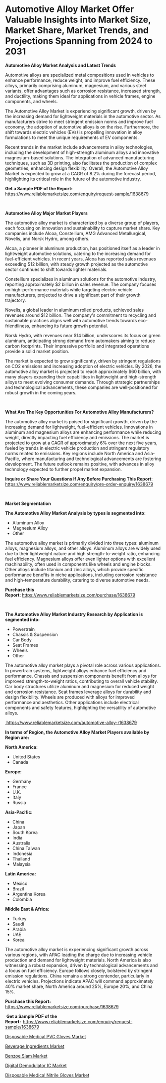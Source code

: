 <p><h1>Automotive Alloy Market Offer Valuable Insights into Market Size, Market Share, Market Trends, and Projections Spanning from 2024 to 2031</h1></p><p><strong>Automotive Alloy Market Analysis and Latest Trends</strong></p>
<p><p>Automotive alloys are specialized metal compositions used in vehicles to enhance performance, reduce weight, and improve fuel efficiency. These alloys, primarily comprising aluminum, magnesium, and various steel variants, offer advantages such as corrosion resistance, increased strength, and ductility, making them ideal for applications in vehicle frames, engine components, and wheels.</p><p>The Automotive Alloy Market is experiencing significant growth, driven by the increasing demand for lightweight materials in the automotive sector. As manufacturers strive to meet stringent emission norms and improve fuel economy, the adoption of automotive alloys is on the rise. Furthermore, the shift towards electric vehicles (EVs) is propelling innovation in alloy formulations to meet the unique requirements of EV components.</p><p>Recent trends in the market include advancements in alloy technologies, including the development of high-strength aluminum alloys and innovative magnesium-based solutions. The integration of advanced manufacturing techniques, such as 3D printing, also facilitates the production of complex geometries, enhancing design flexibility. Overall, the Automotive Alloy Market is expected to grow at a CAGR of 8.2% during the forecast period, highlighting its critical role in the future of the automotive industry.</p></p>
<p><strong>Get a Sample PDF of the Report:&nbsp;</strong> <a href="https://www.reliablemarketsize.com/enquiry/request-sample/1638679">https://www.reliablemarketsize.com/enquiry/request-sample/1638679</a></p>
<p>&nbsp;</p>
<p><strong>Automotive Alloy Major Market Players</strong></p>
<p><p>The automotive alloy market is characterized by a diverse group of players, each focusing on innovation and sustainability to capture market share. Key companies include Alcoa, Constellium, AMG Advanced Metallurgical, Novelis, and Norsk Hydro, among others. </p><p>Alcoa, a pioneer in aluminum production, has positioned itself as a leader in lightweight automotive solutions, catering to the increasing demand for fuel-efficient vehicles. In recent years, Alcoa has reported sales revenues exceeding $12 billion, with steady growth projected as the automotive sector continues to shift towards lighter materials.</p><p>Constellium specializes in aluminum solutions for the automotive industry, reporting approximately $2 billion in sales revenue. The company focuses on high-performance materials while targeting electric vehicle manufacturers, projected to drive a significant part of their growth trajectory.</p><p>Novelis, a global leader in aluminum rolled products, achieved sales revenues around $12 billion. The company's commitment to recycling and sustainable practices aligns well with automotive trends towards eco-friendliness, enhancing its future growth potential.</p><p>Norsk Hydro, with revenues near $14 billion, underscores its focus on green aluminum, anticipating strong demand from automakers aiming to reduce carbon footprints. Their impressive portfolio and integrated operations provide a solid market position.</p><p>The market is expected to grow significantly, driven by stringent regulations on CO2 emissions and increasing adoption of electric vehicles. By 2026, the automotive alloy market is projected to reach approximately $60 billion, with many players expanding their capabilities in lightweight and high-strength alloys to meet evolving consumer demands. Through strategic partnerships and technological advancements, these companies are well-positioned for robust growth in the coming years.</p></p>
<p>&nbsp;</p>
<p><strong>What Are The Key Opportunities For Automotive Alloy Manufacturers?</strong></p>
<p><p>The automotive alloy market is poised for significant growth, driven by the increasing demand for lightweight, fuel-efficient vehicles. Innovations in aluminum and magnesium alloys are enhancing performance while reducing weight, directly impacting fuel efficiency and emissions. The market is projected to grow at a CAGR of approximately 6% over the next five years, fueled by trends in electric vehicle production and stringent regulatory norms related to emissions. Key regions include North America and Asia-Pacific, where manufacturing and technological advancements are fostering development. The future outlook remains positive, with advances in alloy technology expected to further propel market expansion.</p></p>
<p><strong>Inquire or Share Your Questions If Any Before Purchasing This Report:</strong> <a href="https://www.reliablemarketsize.com/enquiry/pre-order-enquiry/1638679">https://www.reliablemarketsize.com/enquiry/pre-order-enquiry/1638679</a></p>
<p>&nbsp;</p>
<p><strong>Market Segmentation</strong></p>
<p><strong>The Automotive Alloy Market Analysis by types is segmented into:</strong></p>
<p><ul><li>Aluminum Alloy</li><li>Magnesium Alloy</li><li>Other</li></ul></p>
<p><p>The automotive alloy market is primarily divided into three types: aluminum alloys, magnesium alloys, and other alloys. Aluminum alloys are widely used due to their lightweight nature and high strength-to-weight ratio, enhancing fuel efficiency. Magnesium alloys offer even lighter options with excellent machinability, often used in components like wheels and engine blocks. Other alloys include titanium and zinc alloys, which provide specific performance benefits in niche applications, including corrosion resistance and high-temperature durability, catering to diverse automotive needs.</p></p>
<p><strong>Purchase this Report:&nbsp;</strong><a href="https://www.reliablemarketsize.com/purchase/1638679">https://www.reliablemarketsize.com/purchase/1638679</a></p>
<p>&nbsp;</p>
<p><strong>The Automotive Alloy Market Industry Research by Application is segmented into:</strong></p>
<p><ul><li>Powertrain</li><li>Chassis & Suspension</li><li>Car Body</li><li>Seat Frames</li><li>Wheels</li><li>Other</li></ul></p>
<p><p>The automotive alloy market plays a pivotal role across various applications. In powertrain systems, lightweight alloys enhance fuel efficiency and performance. Chassis and suspension components benefit from alloys for improved strength-to-weight ratios, contributing to overall vehicle stability. Car body structures utilize aluminum and magnesium for reduced weight and corrosion resistance. Seat frames leverage alloys for durability and design flexibility. Wheels are produced with alloys for improved performance and aesthetics. Other applications include electrical components and safety features, highlighting the versatility of automotive alloys.</p></p>
<p><a href="https://www.reliablemarketsize.com/automotive-alloy-r1638679">&nbsp;https://www.reliablemarketsize.com/automotive-alloy-r1638679</a></p>
<p><strong>In terms of Region, the Automotive Alloy Market Players available by Region are:</strong></p>
<p>
    <p> <strong> North America: </strong>
        <ul>
            <li>United States</li>
            <li>Canada</li>
        </ul>
        </p> 
    <p> <strong> Europe: </strong>
        <ul>
            <li>Germany</li>
            <li>France</li>
            <li>U.K.</li>
            <li>Italy</li>
            <li>Russia</li>
        </ul>
        </p> 
    <p> <strong> Asia-Pacific: </strong>
        <ul>
            <li>China</li>
            <li>Japan</li>
            <li>South Korea</li>
            <li>India</li>
            <li>Australia</li>
            <li>China Taiwan</li>
            <li>Indonesia</li>
            <li>Thailand</li>
            <li>Malaysia</li>
        </ul>
        </p> 
    <p> <strong> Latin America: </strong>
        <ul>
            <li>Mexico</li>
            <li>Brazil</li>
            <li>Argentina Korea</li>
            <li>Colombia</li>
        </ul>
        </p> 
    <p> <strong> Middle East & Africa: </strong>
        <ul>
            <li>Turkey</li>
            <li>Saudi</li>
            <li>Arabia</li>
            <li>UAE</li>
            <li>Korea</li>
        </ul>
    </p>
    </p>
<p><p>The automotive alloy market is experiencing significant growth across various regions, with APAC leading the charge due to increasing vehicle production and demand for lightweight materials. North America is also witnessing a robust expansion, driven by technological advancements and a focus on fuel efficiency. Europe follows closely, bolstered by stringent emission regulations. China remains a strong contender, particularly in electric vehicles. Projections indicate APAC will command approximately 40% market share, North America around 25%, Europe 20%, and China 15%.</p></p>
<p><strong>Purchase this Report: </strong><a href="https://www.reliablemarketsize.com/purchase/1638679">https://www.reliablemarketsize.com/purchase/1638679</a></p>
<p>&nbsp;<strong>Get a Sample PDF of the Report:&nbsp;&nbsp;</strong><a href="https://www.reliablemarketsize.com/enquiry/request-sample/1638679">https://www.reliablemarketsize.com/enquiry/request-sample/1638679</a></p>
<p><strong></strong></p>
<p><p><a href="https://issuu.com/reportprime-2/docs/disposable-medical-pvc-gloves-marke_2df6016c4828ed">Disposable Medical PVC Gloves Market</a></p><p><a href="https://www.linkedin.com/pulse/beverage-ingredients-market-global-insights-sales-trends-2024-kr2de?trackingId=nNEvchAGSVO2MDC9EVBZBQ%3D%3D">Beverage Ingredients Market</a></p><p><a href="https://www.linkedin.com/pulse/benzoe-siam-market-share-size-trends-industry-analysis-vwyre?trackingId=e%2BMEXkKsTAefu8vNqIZcqw%3D%3D">Benzoe Siam Market</a></p><p><a href="https://medium.com/@rethatorphy/digital-demodulator-ic-market-share-size-trends-industry-analysis-report-by-application-5644c46579a7?postPublishedType=repub">Digital Demodulator IC Market</a></p><p><a href="https://issuu.com/reportprime-2/docs/disposable-medical-nitrile-gloves-m_6ec6ca74f060d2">Disposable Medical Nitrile Gloves Market</a></p></p>